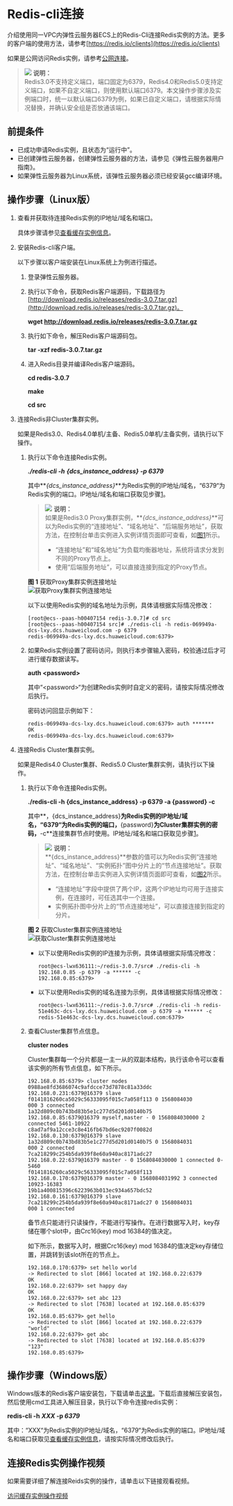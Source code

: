# Redis-cli连接<a name="ZH-CN_TOPIC_0148195299"></a>

介绍使用同一VPC内弹性云服务器ECS上的Redis-Cli连接Redis实例的方法。更多的客户端的使用方法，请参考[https://redis.io/clients](https://redis.io/clients)

如果是公网访问Redis实例，请参考[公网连接](公网连接.md)。

>![](public_sys-resources/icon-note.gif) **说明：**   
>Redis3.0不支持定义端口，端口固定为6379，Redis4.0和Redis5.0支持定义端口，如果不自定义端口，则使用默认端口6379。本文操作步骤涉及实例端口时，统一以默认端口6379为例，如果已自定义端口，请根据实际情况替换，并确认安全组是否放通该端口。  

## 前提条件<a name="section1502270695932"></a>

-   已成功申请Redis实例，且状态为“运行中”。
-   已创建弹性云服务器，创建弹性云服务器的方法，请参见《弹性云服务器用户指南》。
-   如果弹性云服务器为Linux系统，该弹性云服务器必须已经安装gcc编译环境。

## 操作步骤（Linux版）<a name="section596432855917"></a>

1.  <a name="li5799181918288"></a>查看并获取待连接Redis实例的IP地址/域名和端口。

    具体步骤请参见[查看缓存实例信息](查看缓存实例信息.md)。

2.  安装Redis-cli客户端。

    以下步骤以客户端安装在Linux系统上为例进行描述。

    1.  登录弹性云服务器。
    2.  执行以下命令，获取Redis客户端源码，下载路径为[http://download.redis.io/releases/redis-3.0.7.tar.gz](http://download.redis.io/releases/redis-3.0.7.tar.gz)。

        **wget http://download.redis.io/releases/redis-3.0.7.tar.gz**

    3.  执行如下命令，解压Redis客户端源码包。

        **tar -xzf redis-3.0.7.tar.gz**

    4.  进入Redis目录并编译Redis客户端源码。

        **cd redis-3.0.7**

        **make**

        **cd src**

3.  连接Redis非Cluster集群实例。

    如果是Redis3.0、Redis4.0单机/主备、Redis5.0单机/主备实例，请执行以下操作。

    1.  执行以下命令连接Redis实例。

        _**./redis-cli -h**_ _**\{dcs\_instance\_address\} -p 6379**_

        其中**_\{dcs\_instance\_address\}_**为Redis实例的IP地址/域名，“6379“为Redis实例的端口。IP地址/域名和端口获取见步骤[1](#li5799181918288)。

        >![](public_sys-resources/icon-note.gif) **说明：**   
        >如果是Redis3.0 Proxy集群实例，**_\{dcs\_instance\_address\}_**可以为Redis实例的“连接地址”、“域名地址”、“后端服务地址”，获取方法，在控制台单击实例进入实例详情页面即可查看，如[图1](#fig19471181817427)所示。  
        >-   “连接地址”和“域名地址”为负载均衡器地址，系统将请求分发到不同的Proxy节点上。  
        >-   使用“后端服务地址”，可以直接连接到指定的Proxy节点。  

        **图 1**  获取Proxy集群实例连接地址<a name="fig19471181817427"></a>  
        ![](figures/获取Proxy集群实例连接地址.png "获取Proxy集群实例连接地址")

        以下以使用Redis实例的域名地址为示例，具体请根据实际情况修改：

        ```
        [root@ecs--paas-h00407154 redis-3.0.7]# cd src
        [root@ecs--paas-h00407154 src]# ./redis-cli -h redis-069949a-dcs-lxy.dcs.huaweicloud.com -p 6379
        redis-069949a-dcs-lxy.dcs.huaweicloud.com:6379> 
        ```

    2.  如果Redis实例设置了密码访问，则执行本步骤输入密码，校验通过后才可进行缓存数据读写。

        **auth <password\>**

        其中“<password\>“为创建Redis实例时自定义的密码，请按实际情况修改后执行。

        密码访问回显示例如下：

        ```
        redis-069949a-dcs-lxy.dcs.huaweicloud.com:6379> auth *******
        OK
        redis-069949a-dcs-lxy.dcs.huaweicloud.com:6379> 
        ```

4.  连接Redis Cluster集群实例。

    如果是Redis4.0 Cluster集群、Redis5.0 Cluster集群实例，请执行以下操作。

    1.  执行以下命令连接Redis实例。

        **./redis-cli -h \{dcs\_instance\_address\} -p 6379 -a \{password\} -c**

        其中**，\{dcs\_instance\_address\}**为Redis实例的IP地址/域名，“6379“为Redis实例的端口，**\{password\}**为Cluster集群实例的密码，**-c**连接集群节点时使用。IP地址/域名和端口获取见步骤[1](#li5799181918288)。

        >![](public_sys-resources/icon-note.gif) **说明：**   
        >**\{dcs\_instance\_address\}**参数的值可以为Redis实例“连接地址”、“域名地址”、“实例拓扑”图中分片上的“节点连接地址”。获取方法，在控制台单击实例进入实例详情页面即可查看，如[图2](#fig16174741192314)所示。  
        >-   “连接地址”字段中提供了两个IP，这两个IP地址均可用于连接实例，在连接时，可任选其中一个连接。  
        >-   实例拓扑图中分片上的“节点连接地址”，可以直接连接到指定的分片。  

        **图 2**  获取Cluster集群实例连接地址<a name="fig16174741192314"></a>  
        ![](figures/获取Cluster集群实例连接地址.png "获取Cluster集群实例连接地址")

        -   以下以使用Redis实例的IP连接为示例，具体请根据实际情况修改：

            ```
            root@ecs-lwx636111:~/redis-3.0.7/src# ./redis-cli -h 192.168.0.85 -p 6379 -a ****** -c
            192.168.0.85:6379> 
            ```

        -   以下以使用Redis实例的域名连接为示例，具体请根据实际情况修改：

            ```
            root@ecs-lwx636111:~/redis-3.0.7/src# ./redis-cli -h redis-51e463c-dcs-lxy.dcs.huaweicloud.com -p 6379 -a ****** -c
            redis-51e463c-dcs-lxy.dcs.huaweicloud.com:6379> 
            ```

    2.  查看Cluster集群节点信息。

        **cluster nodes**

        Cluster集群每一个分片都是一主一从的双副本结构，执行该命令可以查看该实例的所有节点信息，如下所示。

        ```
        192.168.0.85:6379> cluster nodes
        0988ae8fd3686074c9afdcce73d7878c81a33ddc 192.168.0.231:6379@16379 slave f0141816260ca5029c56333095f015c7a058f113 0 1568084030
        000 3 connected
        1a32d809c0b743bd83b5e1c277d5d201d0140b75 192.168.0.85:6379@16379 myself,master - 0 1568084030000 2 connected 5461-10922
        c8ad7af9a12cce3c8e416fb67bd6ec9207f0082d 192.168.0.130:6379@16379 slave 1a32d809c0b743bd83b5e1c277d5d201d0140b75 0 1568084031
        000 2 connected
        7ca218299c254b5da939f8e60a940ac8171adc27 192.168.0.22:6379@16379 master - 0 1568084030000 1 connected 0-5460
        f0141816260ca5029c56333095f015c7a058f113 192.168.0.170:6379@16379 master - 0 1568084031992 3 connected 10923-16383
        19b1a400815396c6223963b013ec934a657bdc52 192.168.0.161:6379@16379 slave 7ca218299c254b5da939f8e60a940ac8171adc27 0 1568084031
        000 1 connected
        ```

        备节点只能进行只读操作，不能进行写操作。在进行数据写入时，key存储在哪个slot中，由Crc16\(key\) mod 16384的值决定。

        如下所示，数据写入时，根据Crc16\(key\) mod 16384的值决定key存储位置，并跳转到该slot所在的节点上。

        ```
        192.168.0.170:6379> set hello world
        -> Redirected to slot [866] located at 192.168.0.22:6379
        OK
        192.168.0.22:6379> set happy day
        OK
        192.168.0.22:6379> set abc 123
        -> Redirected to slot [7638] located at 192.168.0.85:6379
        OK
        192.168.0.85:6379> get hello
        -> Redirected to slot [866] located at 192.168.0.22:6379
        "world"
        192.168.0.22:6379> get abc
        -> Redirected to slot [7638] located at 192.168.0.85:6379
        "123"
        192.168.0.85:6379> 
        ```



## 操作步骤（Windows版）<a name="section0560105823710"></a>

Windows版本的Redis客户端安装包，下载请单击[这里](https://github.com/MicrosoftArchive/redis/tags)。下载后直接解压安装包，然后使用cmd工具进入解压目录，执行以下命令连接redis实例：

**redis-cli -h** **_XXX_  -p  _6379_**

其中：“XXX“为Redis实例的IP地址/域名，“6379“为Redis实例的端口。IP地址/域名和端口获取见[查看缓存实例信息](查看缓存实例信息.md)，请按实际情况修改后执行。

## 连接Redis实例操作视频<a name="section9833202819317"></a>

如果需要详细了解连接Reids实例的操作，请单击以下链接观看视频。

[访问缓存实例操作视频](https://support.huaweicloud.com/dcs_video/index.html)


